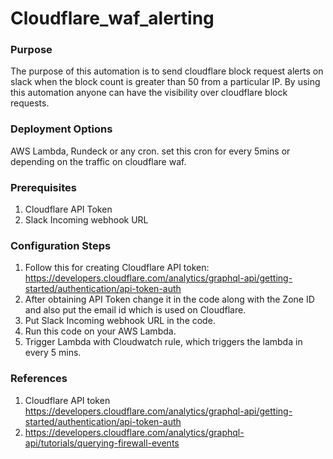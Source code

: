 # Cloudflare_waf_alerting

### Purpose
 The purpose of this automation is to send cloudflare block request alerts on slack when the block count is greater than 50 from a particular IP. By using this automation anyone can have the visibility over cloudflare block requests. 

### Deployment Options
AWS Lambda, Rundeck or any cron. set this cron for every 5mins or depending on the traffic on cloudflare waf.

### Prerequisites
1. Cloudflare API Token
2. Slack Incoming webhook URL

### Configuration Steps
1. Follow this for creating Cloudflare API token: https://developers.cloudflare.com/analytics/graphql-api/getting-started/authentication/api-token-auth
2. After obtaining API Token change it in the code along with the Zone ID and also put the email id which is used on Cloudflare.
3. Put Slack Incoming webhook URL in the code.
4. Run this code on your AWS Lambda.
5. Trigger Lambda with Cloudwatch rule, which triggers the lambda in every 5 mins.



### References
1. Cloudflare API token https://developers.cloudflare.com/analytics/graphql-api/getting-started/authentication/api-token-auth
2. https://developers.cloudflare.com/analytics/graphql-api/tutorials/querying-firewall-events
